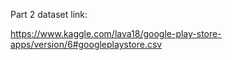 Part 2 dataset link:

https://www.kaggle.com/lava18/google-play-store-apps/version/6#googleplaystore.csv
